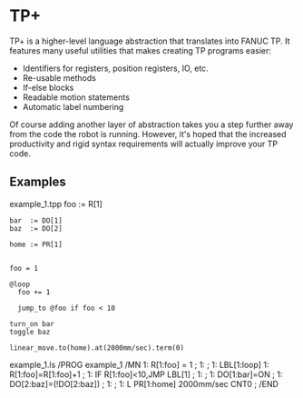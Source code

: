 TP+
===

TP+ is a higher-level language abstraction that translates into FANUC
TP. It features many useful utilities that makes creating TP programs
easier:

* Identifiers for registers, position registers, IO, etc.
* Re-usable methods
* If-else blocks
* Readable motion statements
* Automatic label numbering

Of course adding another layer of abstraction takes you a step further
away from the code the robot is running. However, it's hoped that the
increased productivity and rigid syntax requirements will actually
improve your TP code.

Examples
--------

example_1.tpp
    foo  := R[1]

    bar  := DO[1]
    baz  := DO[2]

    home := PR[1]


    foo = 1

    @loop
      foo += 1

      jump_to @foo if foo < 10

    turn_on bar
    toggle baz

    linear_move.to(home).at(2000mm/sec).term(0)


example_1.ls
    /PROG example_1
    /MN
      1:  R[1:foo] = 1 ;
      1:   ;
      1:  LBL[1:loop]
      1:  R[1:foo]=R[1:foo]+1 ;
      1:  IF R[1:foo]<10,JMP LBL[1] ;
      1:   ;
      1:  DO[1:bar]=ON ;
      1:  DO[2:baz]=(!DO[2:baz]) ;
      1:   ;
      1:  L PR[1:home] 2000mm/sec CNT0 ;
    /END
